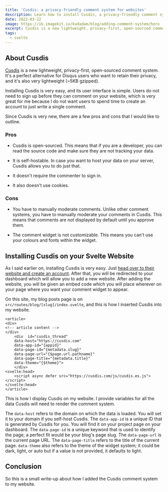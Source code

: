 ```yaml
---
title: 'Cusdis: a privacy-friendly comment system for websites'
description: Learn how to install Cusdis, a privacy-friendly comment system, on your Svelte site with this
date: 2022-03-22
image: https://ik.imagekit.io/kudadam/blog/adding-comment-system/hero
excerpt: Cusdis is a new lightweight, privacy-first, open-sourced comment system. It's a perfect alternative for Disqus users who want to retain their privacy, and it's also very lightweight
tags:
  - svelte
---
```


## About Cusdis

[Cusdis](https://cusdis.com/) is a new lightweight, privacy-first, open-sourced comment system. It's a perfect alternative for Disqus users who want to retain their privacy, and it's also very lightweight (~5KB gzipped).

Installing Cusdis is very easy, and its user interface is simple. Users do not need to sign up before they can comment on your website, which is very great for me because I do not want users to spend time to create an account to just write a single comment.

Since Cusdis is very new, there are a few pros and cons that I would like to outline.

### Pros

- Cusdis is open-sourced.
  This means that if you are a developer, you can read the source code and make sure they are not tracking your data.

- It is self-hostable.
  In case you want to host your data on your server, Cusdis allows you to do just that.

- It doesn't require the commenter to sign in.

- It also doesn't use cookies.

### Cons

- You have to manually moderate comments.
  Unlike other comment systems, you have to manually moderate your comments in Cusdis. This means that comments are not displayed by default until you approve them.

- The comment widget is not customizable.
  This means you can't use your colours and fonts within the widget.

## Installing Cusdis on your Svelte Website

As I said earlier on, installing Cusdis is very easy. Just [head over to their website and create an account](https://cusdis.com/). After that, you will be redirected to your dashboard which will allow you to add a new website. After adding the website, you will be given an embed code which you will place wherever on your page where you want your comment widget to appear.

On this site, my blog posts page is on `src/routes/blog/[slug]/index.svelte`, and this is how I inserted Cusdis into my website.

```svelte
<article>
<div>
<!-- article content -->
</div>
    <div  id="cusdis_thread"
    data-host="https://cusdis.com"
    data-app-id="{appid}"
    data-page-id="{metadata.slug}"
    data-page-url="{$page.url.pathname}"
    data-page-title="{metadata.title}"
    data-theme="{$theme}">
    </div>
<svelte:head>
    <script async defer src="https://cusdis.com/js/cusdis.es.js"></script>
</svelte:head>
</article>
```

This is how I display Cusdis on my website. I provide variables for all the data Cusdis will need to render the comment system.

The `data-host` refers to the domain on which the data is loaded. You will set it to your domain if you self-host Cusdis. The `data-app-id` is a unique ID that is generated by Cusdis for you. You will find it on your project page on your dashboard. The `data-page-id` is a unique keyword that is used to identify the page; a perfect fit would be your blog's page slug. The `data-page-url` is the current page URL. The `data-page-title` refers to the title of the current page. `data-theme` also refers to the theme of the widget system; it could be dark, light, or auto but if a value is not provided, it defaults to light.

## Conclusion

So this is a small write-up about how I added the Cusdis comment system to my website.
